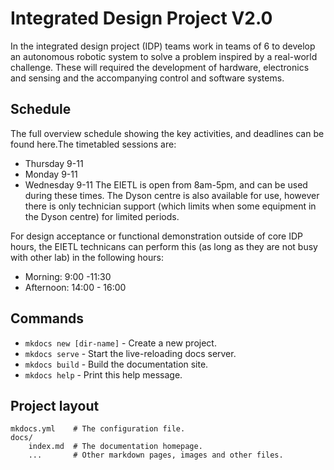# Integrated Design Project V2.0

In the integrated design project (IDP) teams work in teams of 6 to develop an autonomous robotic system to solve a problem inspired by a real-world challenge. These will required the development of hardware, electronics and sensing and the accompanying control and software systems.

## Schedule

The full overview schedule showing the key activities, and deadlines can be found here.The timetabled sessions are:

* Thursday 9-11
* Monday 9-11
* Wednesday 9-11
The EIETL is open from 8am-5pm, and can be used during these times. The Dyson centre is also available for use, however there is only technician support (which limits when some equipment in the Dyson centre) for limited periods.

For design acceptance or functional demonstration outside of core IDP hours, the EIETL technicans can perform this (as long as they are not busy with other lab) in the following hours:

* Morning: 9:00 -11:30
* Afternoon: 14:00 - 16:00

## Commands

* `mkdocs new [dir-name]` - Create a new project.
* `mkdocs serve` - Start the live-reloading docs server.
* `mkdocs build` - Build the documentation site.
* `mkdocs help` - Print this help message.

## Project layout

    mkdocs.yml    # The configuration file.
    docs/
        index.md  # The documentation homepage.
        ...       # Other markdown pages, images and other files.

